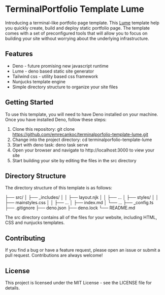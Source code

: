 
# TerminalPortfolio Template Lume
Introducing a terminal-like portfolio page template. This [Lume](https://lume.land/) template help you quickly create, build and deploy static portfolio page. The template comes with a set of preconfigured tools that will allow you to focus on building your site without worrying about the underlying infrastructure.

## Features
- Deno - future promising new javascript runtime
- Lume - deno based static site generator
- Tailwind css - utility based css framework
- Nunjucks template engine
- Simple directory structure to organize your site files

## Getting Started
To use this template, you will need to have Deno installed on your machine. Once you have installed Deno, follow these steps:

1. Clone this repository: git clone https://github.com/emrecankoc/terminalporfolio-template-lume.git
2. Change into the project directory: cd terminalporfolio-template-lume
3. Start with deno task: deno task serve
4. Open your browser and navigate to http://localhost:3000 to view your site
5. Start building your site by editing the files in the src directory

## Directory Structure
The directory structure of this template is as follows:

├── src/
│ ├── _includes/
│ │ 	├── layout.njk
│ │	├── ...
│ ├── styles/
│ │	├── mainstyles.css
│ │ 	├── ...
│ ├── index.md
│ └── ...
├── _config.ts
├── .gitignore
├── deno.json
├── deno.lock
└── README.md

The src directory contains all of the files for your website, including HTML, CSS and nunjucks templates.

## Contributing
If you find a bug or have a feature request, please open an issue or submit a pull request. Contributions are always welcome!

## License
This project is licensed under the MIT License - see the LICENSE file for details.
